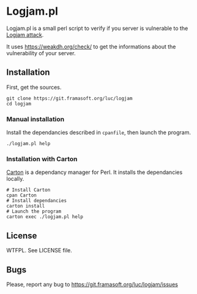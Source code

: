 # Logjam.pl

Logjam.pl is a small perl script to verify if you server is vulnerable to the [Logjam attack](https://weakdh.org/).

It uses <https://weakdh.org/check/> to get the informations about the vulnerability of your server.

## Installation

First, get the sources.

```
git clone https://git.framasoft.org/luc/logjam
cd logjam
```

### Manual installation

Install the dependancies described in `cpanfile`, then launch the program.

```
./logjam.pl help
```

### Installation with Carton

[Carton](https://metacpan.org/pod/distribution/Carton/script/carton) is a dependancy manager for Perl. It installs the dependancies locally.

```
# Install Carton
cpan Carton
# Install dependancies
carton install
# Launch the program
carton exec ./logjam.pl help
```

## License

WTFPL. See LICENSE file.

## Bugs

Please, report any bug to <https://git.framasoft.org/luc/logjam/issues>
